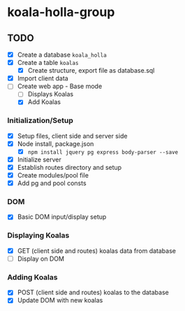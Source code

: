 # koala-holla-group

## TODO
- [x] Create a database `koala_holla`
- [x] Create a table `koalas`
    - [x] Create structure, export file as database.sql
- [x] Import client data
- [ ] Create web app - Base mode
    - [ ] Displays Koalas
    - [x] Add Koalas

### Initialization/Setup
- [x] Setup files, client side and server side
- [x] Node install, package.json
    - [x] `npm install jquery pg express body-parser --save`
- [x] Initialize server
- [x] Establish routes directory and setup
- [x] Create modules/pool file
- [x] Add pg and pool consts

### DOM
- [x] Basic DOM input/display setup

### Displaying Koalas
- [x] GET (client side and routes) koalas data from database
- [ ] Display on DOM

### Adding Koalas
- [x] POST (client side and routes) koalas to the database
- [x] Update DOM with new koalas